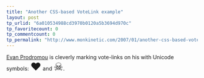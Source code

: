 ```yaml
---
title: "Another CSS-based VoteLink example"
layout: post
tp_urlid: "6a010534988cd3970b0120a5b3694d970c"
tp_favoritecount: 0
tp_commentcount: 0
tp_permalink: "http://www.monkinetic.com/2007/01/another-css-based-votelink-example.html"
---
```

<a href="http://evan.prodromou.name/Journal/15_Prairial_CCXIV" rev="vote-for">Evan Prodromou</a> is cleverly marking vote-links on his with Unicode symbols: <span style="font-size: 2em">&#x2764;</span> and <span style="font-size: 2em">&#x2620;</span>.
